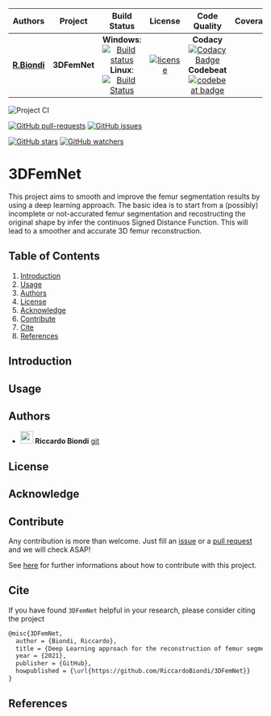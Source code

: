 | **Authors**  | **Project** |  **Build Status** | **License** | **Code Quality** | **Coverage** |
|:------------:|:-----------:|:-----------------:|:-----------:|:----------------:|:------------:|
| [**R.Biondi**](https://github.com/RiccardoBiondi) | **3DFemNet** | **Windows**: [![Build status](https://ci.appveyor.com/api/projects/status/d57n1rv4yk29daok?svg=true)](https://ci.appveyor.com/project/RiccardoBiondi/3dfemnet)**Linux**: [![Build Status](https://travis-ci.com/RiccardoBiondi/3DFemNet.svg?branch=main)](https://travis-ci.com/RiccardoBiondi/3DFemNet)|[![license](https://img.shields.io/github/license/mashape/apistatus.svg)]()|**Codacy** [![Codacy Badge](https://app.codacy.com/project/badge/Grade/6f428fcfb13840d7b2f439f5e8c3d384)](https://www.codacy.com/gh/RiccardoBiondi/3DFemNet/dashboard?utm_source=github.com&amp;utm_medium=referral&amp;utm_content=RiccardoBiondi/3DFemNet&amp;utm_campaign=Badge_Grade) **Codebeat** [![codebeat badge](https://codebeat.co/badges/be5cd759-f5ed-4db2-82c0-c4549dcd4989)](https://codebeat.co/projects/github-com-riccardobiondi-3dfemnet-main)||


![Project CI](https://github.com/RiccardoBiondi/3DFemNet/workflows/3DFemNet%20CI/badge.svg)


[![GitHub pull-requests](https://img.shields.io/github/issues-pr/RiccardoBiondi/3DFemNet.svg?style=plastic)](https://github.com/RiccardoBiondi/3DFemNet/pulls)
[![GitHub issues](https://img.shields.io/github/issues/RiccardoBiondi/3DFemNet.svg?style=plastic)](https://github.com/RiccardoBiondi/3DFemNet/issues)

[![GitHub stars](https://img.shields.io/github/stars/RiccardoBiondi/3DFemNet.svg?label=Stars&style=social)](https://github.com/RiccardoBiondi/3DFemNet/stargazers)
[![GitHub watchers](https://img.shields.io/github/watchers/RiccardoBiondi/3DFemNet.svg?label=Watch&style=social)](https://github.com/RiccardoBiondi/3DFemNet/watchers)

# 3DFemNet

This project aims to smooth and improve the femur segmentation results by using
a deep learning approach. The basic  idea is to start from a (possibly) incomplete
or not-accurated femur segmentation and recostructing the original shape by infer
the continuos Signed Distance Function. This will lead to a smoother and accurate
3D femur reconstruction.


## Table of Contents

1. [Introduction](#Introduction)  
2. [Usage](#Usage)
3. [Authors](#Authors)
4. [License](#License)
5. [Acknowledge](#Acknowledge)
6. [Contribute](#Contribute)
7. [Cite](#Cite)
8. [References](#References)

## Introduction

## Usage

## Authors

* <img src="https://avatars3.githubusercontent.com/u/48323959?s=400&v=4" width="25px"> **Riccardo Biondi** [git](https://github.com/RiccardoBiondi)

## License

## Acknowledge

## Contribute

Any contribution is more than welcome. Just fill an [issue](./.github//ISSUE_TEMPLATE.md) or a [pull request](./.github/PULL_REQUEST_TEMPLATE.md) and we will check ASAP!

See [here](https://github.com/RiccardoBiondi/3DFemNet/blob/master/CONTRIBUTING.md) for further informations about how to contribute with this project.

## Cite

If you have found `3DFemNet` helpful in your research, please consider citing the project



```tex
@misc{3DFemNet,
  author = {Biondi, Riccardo},
  title = {Deep Learning approach for the reconstruction of femur segmentation using the Signed Distance Function},
  year = {2021},
  publisher = {GitHub},
  howpublished = {\url{https://github.com/RiccardoBiondi/3DFemNet}}
}
```

## References
